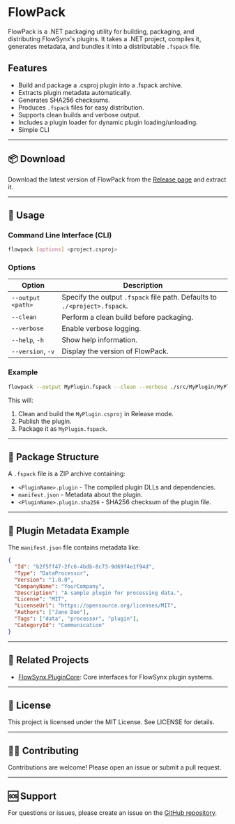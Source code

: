 # FlowPack

FlowPack is a .NET packaging utility for building, packaging, and distributing FlowSynx's plugins. It takes a .NET project, compiles it, generates metadata, and bundles it into a distributable `.fspack` file.

## Features

- Build and package a .csproj plugin into a .fspack archive.
- Extracts plugin metadata automatically.
- Generates SHA256 checksums.
- Produces `.fspack` files for easy distribution.
- Supports clean builds and verbose output.
- Includes a plugin loader for dynamic plugin loading/unloading.
- Simple CLI

---

## 📦 Download

Download the latest version of FlowPack from the [Release page](https://github.com/flowsynx/flowpack/releases) and extract it.

---

## 🚀 Usage

### Command Line Interface (CLI)

```bash
flowpack [options] <project.csproj>
```

### Options

| Option            | Description                                                               |
| ----------------- | ------------------------------------------------------------------------- |
| `--output <path>` | Specify the output `.fspack` file path. Defaults to `./<project>.fspack`. |
| `--clean`         | Perform a clean build before packaging.                                   |
| `--verbose`       | Enable verbose logging.                                                   |
| `--help`, `-h`    | Show help information.                                                    |
| `--version`, `-v` | Display the version of FlowPack.                                          |

### Example

```bash
flowpack --output MyPlugin.fspack --clean --verbose ./src/MyPlugin/MyPlugin.csproj
```

This will:

1. Clean and build the `MyPlugin.csproj` in Release mode.
2. Publish the plugin.
3. Package it as `MyPlugin.fspack`.

---

## 📂 Package Structure

A `.fspack` file is a ZIP archive containing:

- `<PluginName>.plugin` - The compiled plugin DLLs and dependencies.
- `manifest.json` - Metadata about the plugin.
- `<PluginName>.plugin.sha256` - SHA256 checksum of the plugin file.

---

## 📝 Plugin Metadata Example

The `manifest.json` file contains metadata like:

```json
{
  "Id": "b2f5ff47-2fc6-4bdb-8c73-9d69f4e1f94d",
  "Type": "DataProcessor",
  "Version": "1.0.0",
  "CompanyName": "YourCompany",
  "Description": "A sample plugin for processing data.",
  "License": "MIT",
  "LicenseUrl": "https://opensource.org/licenses/MIT",
  "Authors": ["Jane Doe"],
  "Tags": ["data", "processor", "plugin"],
  "CategoryId": "Communication"
}
```

---

## 🔗 Related Projects

- [FlowSynx.PluginCore](https://github.com/flowsynx/plugin-core): Core interfaces for FlowSynx plugin systems.

---

## 📜 License

This project is licensed under the MIT License. See LICENSE for details.

---

## 👨‍💻 Contributing

Contributions are welcome! Please open an issue or submit a pull request.

---

## 🆘 Support

For questions or issues, please create an issue on the [GitHub repository](https://github.com/flowsynx/flowpack/issues).